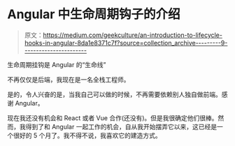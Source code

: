 # Angular 中生命周期钩子的介绍

> 原文：<https://medium.com/geekculture/an-introduction-to-lifecycle-hooks-in-angular-8da1e8371c7f?source=collection_archive---------9----------------------->

生命周期挂钩是 Angular 的“生命线”

不再仅仅是后端，我现在是一名全栈工程师。

是的，令人兴奋的是，当我自己可以做的时候，不再需要依赖别人独自做前端。感谢 Angular。

现在我还没有机会和 React 或者 Vue 合作(还没有)。但是我很确定他们很棒。然而，我得到了和 Angular 一起工作的机会，自从我开始摆弄它以来，这已经是一个很好的 5 个月了。我不得不说，我喜欢它的建造方式。